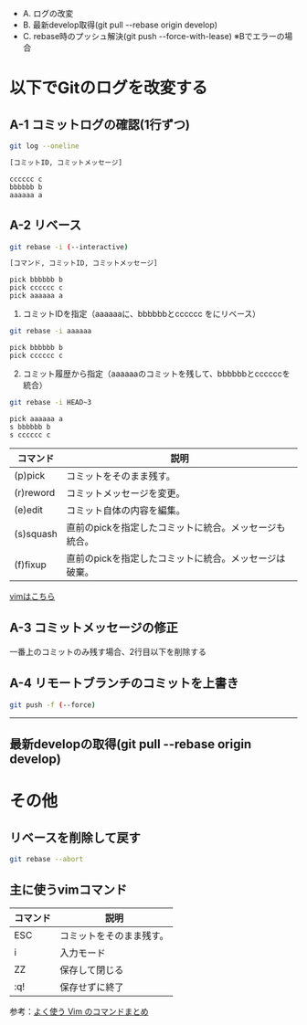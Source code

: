 - A. ログの改変
- B. 最新develop取得(git pull --rebase origin develop)
- C. rebase時のプッシュ解決(git push --force-with-lease) ※Bでエラーの場合

# 以下でGitのログを改変する

## A-1 コミットログの確認(1行ずつ)

```sh
git log --oneline

[コミットID, コミットメッセージ]
```
`cccccc c`<br>
`bbbbbb b`<br>
`aaaaaa a`


## A-2 リベース
```sh
git rebase -i (--interactive)

[コマンド, コミットID, コミットメッセージ]
```
`pick bbbbbb b`<br>
`pick cccccc c`<br>
`pick aaaaaa a`<br>

1. コミットIDを指定（aaaaaaに、bbbbbbとcccccc をにリベース）

```sh
git rebase -i aaaaaa
```
`pick bbbbbb b`<br>
`pick cccccc c`<br>

2. コミット履歴から指定（aaaaaaのコミットを残して、bbbbbbとccccccを統合）
```sh
git rebase -i HEAD~3
```
`pick aaaaaa a`<br>
`s bbbbbb b`<br>
`s cccccc c`<br>


| コマンド         | 説明 |
| --------------- | ------- |
| (p)pick	        |コミットをそのまま残す。 |
| (r)reword       |コミットメッセージを変更。 |
| (e)edit	        |コミット自体の内容を編集。 |
| (s)squash       |直前のpickを指定したコミットに統合。メッセージも統合。 |
| (f)fixup        |直前のpickを指定したコミットに統合。メッセージは破棄。 |

[vimはこちら](#主に使うvimコマンド)

## A-3 コミットメッセージの修正
一番上のコミットのみ残す場合、2行目以下を削除する

## A-4 リモートブランチのコミットを上書き

```sh
git push -f (--force)
```
---

## 最新developの取得(git pull --rebase origin develop)

# その他
## リベースを削除して戻す
```sh
git rebase --abort
```

## 主に使うvimコマンド

| コマンド         | 説明 |
| --------------- | ------- |
| ESC	            | コミットをそのまま残す。 |
| i               | 入力モード |
| ZZ	            | 保存して閉じる |
| :q!	            | 保存せずに終了 |

参考：[よく使う Vim のコマンドまとめ](https://qiita.com/hide/items/5bfe5b322872c61a6896)